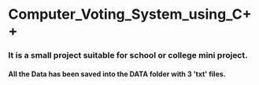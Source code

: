 # Computer_Voting_System_using_C++

### It is a small project suitable for school or college mini project.

#### All the Data has been saved into the DATA folder with 3 'txt' files.
